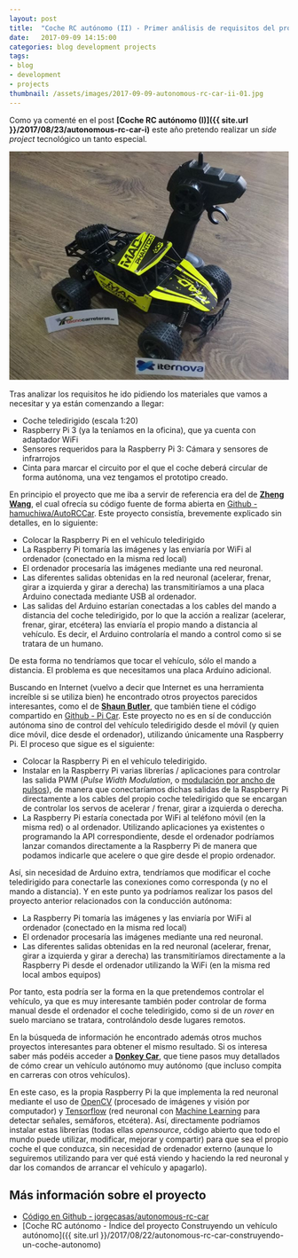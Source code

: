 ```yaml
---
layout: post
title:  "Coche RC autónomo (II) - Primer análisis de requisitos del proyecto"
date:   2017-09-09 14:15:00
categories: blog development projects
tags:
- blog
- development
- projects
thumbnail: /assets/images/2017-09-09-autonomous-rc-car-ii-01.jpg
---
```


Como ya comenté en el post **[Coche RC autónomo (I)]({{ site.url }}/2017/08/23/autonomous-rc-car-i)** este año pretendo realizar un _side project_ tecnológico un tanto especial. 

![Autonomous RC Car](/assets/images/2017-09-09-autonomous-rc-car-ii-01.jpg)

Tras analizar los requisitos he ido pidiendo los materiales que vamos a necesitar y ya están comenzando a llegar:

* Coche teledirigido (escala 1:20)
* Raspberry Pi 3 (ya la teníamos en la oficina), que ya cuenta con adaptador WiFi
* Sensores requeridos para la Raspberry Pi 3: Cámara y sensores de infrarrojos
* Cinta para marcar el circuito por el que el coche deberá circular de forma autónoma, una vez tengamos el prototipo creado.

En principio el proyecto que me iba a servir de referencia era del de **[Zheng Wang](https://zhengludwig.wordpress.com/projects/self-driving-rc-car/)**, el cual ofrecía su código fuente de forma abierta en [Github - hamuchiwa/AutoRCCar](https://github.com/hamuchiwa/AutoRCCar). Este proyecto consistía, brevemente explicado sin detalles, en lo siguiente:

* Colocar la Raspberry Pi en el vehículo teledirigido
* La Raspberry Pi tomaría las imágenes y las enviaría por WiFi al ordenador (conectado en la misma red local)
* El ordenador procesaría las imágenes mediante una red neuronal. 
* Las diferentes salidas obtenidas en la red neuronal (acelerar, frenar, girar a izquierda y girar a derecha) las transmitiríamos a una placa Arduino conectada mediante USB al ordenador.
* Las salidas del Arduino estarían conectadas a los cables del mando a distancia del coche teledirigido, por lo que la acción a realizar (acelerar, frenar, girar, etcétera) las enviaría el propio mando a distancia al vehículo. Es decir, el Arduino controlaría el mando a control como si se tratara de un humano.

De esta forma no tendríamos que tocar el vehículo, sólo el mando a distancia. El problema es que necesitamos una placa Arduino adicional.

Buscando en Internet (vuelvo a decir que Internet es una herramienta increíble si se utiliza bien) he encontrado otros proyectos parecidos interesantes, como el de **[Shaun Butler](https://github.com/shaunuk)**, que también tiene el código compartido en [Github - Pi Car](https://github.com/shaunuk/picar). Este proyecto no es en sí de conducción autónoma sino de control del vehículo teledirigido desde el móvil (y quien dice móvil, dice desde el ordenador), utilizando únicamente una Raspberry Pi. El proceso que sigue es el siguiente:

* Colocar la Raspberry Pi en el vehículo teledirigido. 
* Instalar en la Raspberry Pi varias librerías / aplicaciones para controlar las salida PWM (_Pulse Width Modulation_, o [modulación por ancho de pulsos](https://es.wikipedia.org/wiki/Modulaci%C3%B3n_por_ancho_de_pulsos)), de manera que conectaríamos dichas salidas de la Raspberry Pi directamente a los cables del propio coche teledirigido que se encargan de controlar los servos de acelerar / frenar, girar a izquierda o derecha.
* La Raspberry Pi estaría conectada por WiFi al teléfono móvil (en la misma red) o al ordenador. Utilizando aplicaciones ya existentes o programando la API correspondiente, desde el ordenador podríamos lanzar comandos directamente a la Raspberry Pi de manera que podamos indicarle que acelere o que gire desde el propio ordenador.

Así, sin necesidad de Arduino extra, tendríamos que modificar el coche teledirigido para conectarle las conexiones como corresponda (y no el mando a distancia). Y en este punto ya podríamos realizar los pasos del proyecto anterior relacionados con la conducción autónoma:

* La Raspberry Pi tomaría las imágenes y las enviaría por WiFi al ordenador (conectado en la misma red local)
* El ordenador procesaría las imágenes mediante una red neuronal. 
* Las diferentes salidas obtenidas en la red neuronal (acelerar, frenar, girar a izquierda y girar a derecha) las transmitiríamos directamente a la Raspberry Pi desde el ordenador utilizando la WiFi (en la misma red local ambos equipos)

Por tanto, esta podría ser la forma en la que pretendemos controlar el vehículo, ya que es muy interesante también poder controlar de forma manual desde el ordenador el coche teledirigido, como si de un _rover_ en suelo marciano se tratara, controlándolo desde lugares remotos.

En la búsqueda de información he encontrado además otros muchos proyectos interesantes para obtener el mismo resultado. Si os interesa saber más podéis acceder a **[Donkey Car](http://www.donkeycar.com/)**, que tiene pasos muy detallados de cómo crear un vehículo autónomo muy autónomo (que incluso compita en carreras con otros vehículos). 

En este caso, es la propia Raspberry Pi la que implementa la red neuronal mediante el uso de [OpenCV](http://opencv.org/) (procesado de imágenes y visión por computador) y [Tensorflow](https://www.tensorflow.org/) (red neuronal con [Machine Learning](https://en.wikipedia.org/wiki/Machine_learning) para detectar señales, semáforos, etcétera). Así, directamente podríamos instalar estas librerías (todas ellas _opensource_, código abierto que todo el mundo puede utilizar, modificar, mejorar y compartir) para que sea el propio coche el que conduzca, sin necesidad de ordenador externo (aunque lo seguiremos utilizando para ver qué está viendo y haciendo la red neuronal y dar los comandos de arrancar el vehículo y apagarlo).


## Más información sobre el proyecto

* [Código en Github - jorgecasas/autonomous-rc-car](https://github.com/jorgecasas/autonomous-rc-car)
* [Coche RC autónomo - Índice del proyecto Construyendo un vehículo autónomo]({{ site.url }}/2017/08/22/autonomous-rc-car-construyendo-un-coche-autonomo)

